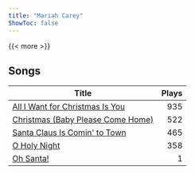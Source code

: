 ```yaml
---
title: "Mariah Carey"
ShowToc: false
---
```


{{< more >}}

## Songs
Title | Plays 
----- | -----: 
[All I Want for Christmas Is You](/songs/all-i-want-for-christmas-is-you) | 935
[Christmas (Baby Please Come Home)](/songs/christmas-baby-please-come-home) | 522
[Santa Claus Is Comin' to Town](/songs/santa-claus-is-comin-to-town) | 465
[O Holy Night](/songs/o-holy-night) | 358
[Oh Santa!](/songs/oh-santa) | 1

